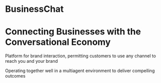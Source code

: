 
# BusinessChat
# Connecting Businesses with the Conversational Economy

Platform for brand interaction, permitting customers to use any channel to reach you and your brand

Operating together well in a multiagent environment to deliver compelling outcomes
